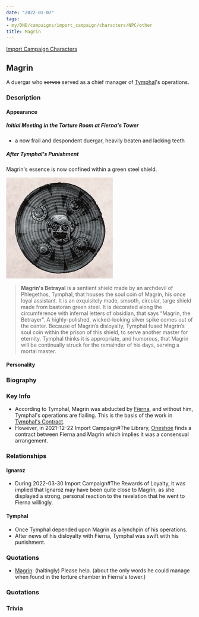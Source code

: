 ```yaml
---
date: "2022-01-07"
tags:
- my/DND/campaigns/import_campaign/characters/NPC/other
title: Magrin
---
```


[Import Campaign Characters](/dnd/characters/)

## Magrin

A duergar who ~~serves~~ served as a chief manager of [Tymphal](/dnd/characters/npcs/tymphal/)'s operations.

### Description

#### Appearance

##### Initial Meeting in the Torture Room at Fierna's Tower

- a now frail and despondent duergar, heavily beaten and lacking teeth

##### After Tymphal's Punishment

Magrin's essence is now confined within a green steel shield.

![Screenshot_from_2022-03-30_22-13-06.png](/images/dnd/screenshot-from-2022-03-30-22-13-06.png)

> **Magrin's Betrayal** is a sentient shield made by an archdevil of Phlegethos, Tymphal, that houses the soul coin of Magrin, his once loyal assistant. It is an exquisitely made, smooth, circular, targe shield made from baatoran green steel. It is decorated along the circumference with infernal letters of obsidian, that says “Magrin, the Betrayer”. A highly-polished, wicked-looking silver spike comes out of the center. Because of Magrin’s disloyalty, Tymphal fused Magrin’s soul coin within the prison of this shield, to serve another master for eternity. Tymphal thinks it is appropriate, and humorous, that Magrin will be continually struck for the remainder of his days, serving a mortal master.

#### Personality

### Biography

### Key Info

- According to Tymphal, Magrin was abducted by [Fierna](/dnd/characters/npcs/fierna/), and without him, Tymphal's operations are flailing. This is the basis of the work in [Tymphal's Contract](/dnd/other-notes/tymphals-contract/).
- However, in 2021-12-22 Import Campaign#The Library, [Oneshoe](/dnd/characters/oneshoe/) finds a contract between Fierna and Magrin which implies it was a consensual arrangement.

### Relationships

#### Ignaroz

- During 2022-03-30 Import Campaign#The Rewards of Loyalty, it was implied that Ignaroz may have been quite close to Magrin, as she displayed a strong, personal reaction to the revelation that he went to Fierna willingly.

#### Tymphal

- Once Tymphal depended upon Magrin as a lynchpin of his operations.
- After news of his disloyalty with Fierna, Tymphal was swift with his punishment.

### Quotations

- [Magrin](/dnd/characters/npcs/magrin/): (haltingly) Please help. (about the only words he could manage when found in the torture chamber in Fierna's tower.)

### Quotations

### Trivia
